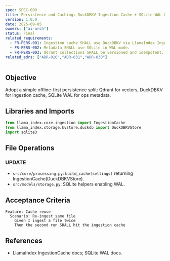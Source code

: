 ```yaml
---
spec: SPEC-009
title: Persistence and Caching: DuckDBKV Ingestion Cache + SQLite WAL Ops + Versioned Qdrant
version: 1.0.0
date: 2025-09-05
owners: ["ai-arch"]
status: Final
related_requirements:
  - FR-PERS-001: Ingestion cache SHALL use DuckDBKV via LlamaIndex IngestionCache.
  - FR-PERS-002: Metadata SHALL use SQLite in WAL mode.
  - FR-PERS-003: Qdrant collections SHALL be versioned and idempotent.
related_adrs: ["ADR-010","ADR-031","ADR-030"]
---
```



## Objective

Adopt a simple offline-first persistence split: Qdrant for vectors, DuckDBKV for ingestion cache, SQLite WAL for ops metadata.

## Libraries and Imports

```python
from llama_index.core.ingestion import IngestionCache
from llama_index.storage.kvstore.duckdb import DuckDBKVStore
import sqlite3
```

## File Operations

### UPDATE

- `src/core/processing.py`: `build_cache(settings)` returning IngestionCache(DuckDBKVStore).
- `src/models/storage.py`: SQLite helpers enabling WAL.

## Acceptance Criteria

```gherkin
Feature: Cache reuse
  Scenario: Re-ingest same file
    Given I ingest a file twice
    Then the second run SHALL hit the ingestion cache
```

## References

- LlamaIndex IngestionCache docs; SQLite WAL docs.
